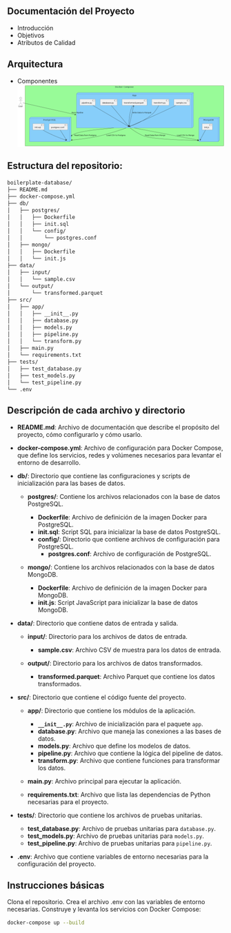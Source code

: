 
## Documentación del Proyecto
- Introducción
- Objetivos
- Atributos de Calidad
## Arquitectura
- Componentes
![architecture.png](doc/img/architecture.png)
## Estructura del repositorio:
``` 
boilerplate-database/
├── README.md
├── docker-compose.yml
├── db/
│   ├── postgres/
│   │   ├── Dockerfile
│   │   ├── init.sql
│   │   └── config/
│   │       └── postgres.conf
│   ├── mongo/
│   │   ├── Dockerfile
│   │   └── init.js
├── data/
│   ├── input/
│   │   └── sample.csv
│   └── output/
│       └── transformed.parquet
├── src/
│   ├── app/
│   │   ├── __init__.py
│   │   ├── database.py
│   │   ├── models.py
│   │   ├── pipeline.py
│   │   └── transform.py
│   ├── main.py
│   └── requirements.txt
├── tests/
│   ├── test_database.py
│   ├── test_models.py
│   └── test_pipeline.py
└── .env

```

## Descripción de cada archivo y directorio

- **README.md**: Archivo de documentación que describe el propósito del proyecto, cómo configurarlo y cómo usarlo.

- **docker-compose.yml**: Archivo de configuración para Docker Compose, que define los servicios, redes y volúmenes necesarios para levantar el entorno de desarrollo.

- **db/**: Directorio que contiene las configuraciones y scripts de inicialización para las bases de datos.

  - **postgres/**: Contiene los archivos relacionados con la base de datos PostgreSQL.
    - **Dockerfile**: Archivo de definición de la imagen Docker para PostgreSQL.
    - **init.sql**: Script SQL para inicializar la base de datos PostgreSQL.
    - **config/**: Directorio que contiene archivos de configuración para PostgreSQL.
      - **postgres.conf**: Archivo de configuración de PostgreSQL.

  - **mongo/**: Contiene los archivos relacionados con la base de datos MongoDB.
    - **Dockerfile**: Archivo de definición de la imagen Docker para MongoDB.
    - **init.js**: Script JavaScript para inicializar la base de datos MongoDB.

- **data/**: Directorio que contiene datos de entrada y salida.

  - **input/**: Directorio para los archivos de datos de entrada.
    - **sample.csv**: Archivo CSV de muestra para los datos de entrada.

  - **output/**: Directorio para los archivos de datos transformados.
    - **transformed.parquet**: Archivo Parquet que contiene los datos transformados.

- **src/**: Directorio que contiene el código fuente del proyecto.

  - **app/**: Directorio que contiene los módulos de la aplicación.
    - **`__init__.py`**: Archivo de inicialización para el paquete `app`.
    - **database.py**: Archivo que maneja las conexiones a las bases de datos.
    - **models.py**: Archivo que define los modelos de datos.
    - **pipeline.py**: Archivo que contiene la lógica del pipeline de datos.
    - **transform.py**: Archivo que contiene funciones para transformar los datos.

  - **main.py**: Archivo principal para ejecutar la aplicación.
  - **requirements.txt**: Archivo que lista las dependencias de Python necesarias para el proyecto.

- **tests/**: Directorio que contiene los archivos de pruebas unitarias.

  - **test_database.py**: Archivo de pruebas unitarias para `database.py`.
  - **test_models.py**: Archivo de pruebas unitarias para `models.py`.
  - **test_pipeline.py**: Archivo de pruebas unitarias para `pipeline.py`.

- **.env**: Archivo que contiene variables de entorno necesarias para la configuración del proyecto.



## Instrucciones básicas
Clona el repositorio.
Crea el archivo .env con las variables de entorno necesarias.
Construye y levanta los servicios con Docker Compose:

```sh
docker-compose up --build
```